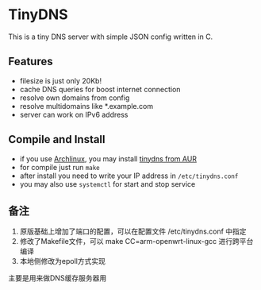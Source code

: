 # TinyDNS

This is a tiny DNS server with simple JSON config written in C.

## Features

* filesize is just only 20Kb!
* cache DNS queries for boost internet connection
* resolve own domains from config
* resolve multidomains like *.example.com
* server can work on IPv6 address

## Compile and Install

* if you use [Archlinux](https://archlinux.org), you may install [tinydns from AUR](https://aur.archlinux.org/packages/tinydns/)
* for compile just run `make`
* after install you need to write your IP address in `/etc/tinydns.conf`
* you may also use `systemctl` for start and stop service

## 备注
1. 原版基础上增加了端口的配置，可以在配置文件 /etc/tinydns.conf 中指定 
2. 修改了Makefile文件，可以 make CC=arm-openwrt-linux-gcc 进行跨平台编译
3. 本地侧修改为epoll方式实现

主要是用来做DNS缓存服务器用
